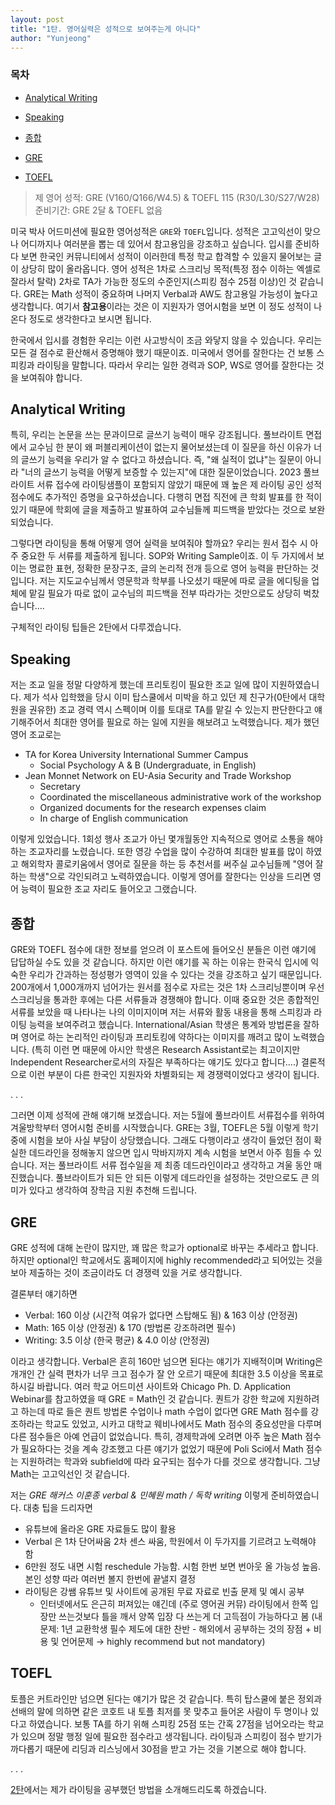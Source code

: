 ```yaml
---
layout: post
title: "1탄. 영어실력은 성적으로 보여주는게 아니다"
author: "Yunjeong"
---
```


### 목차
- [Analytical Writing](##Analytical-Writing)
- [Speaking](##Speaking)
- [종합](##종합)

- [GRE](##GRE)
- [TOEFL](##TOEFL)



> 제 영어 성적: GRE (V160/Q166/W4.5) & TOEFL 115 (R30/L30/S27/W28)  
> 준비기간: GRE 2달 & TOEFL 없음


미국 박사 어드미션에 필요한 영어성적은 `GRE`와 `TOEFL`입니다. 성적은 고고익선이 맞으나 어디까지나 여러분을 뽑는 데 있어서 참고용임을 강조하고 싶습니다. 입시를 준비하다 보면 한국인 커뮤니티에서 성적이 이러한데 특정 학교 합격할 수 있을지 물어보는 글이 상당히 많이 올라옵니다. 영어 성적은 1차로 스크리닝 목적(특정 점수 이하는 엑셀로 잘라서 탈락) 2차로 TA가 가능한 정도의 수준인지(스피킹 점수 25점 이상)인 것 같습니다. GRE는 Math 성적이 중요하며 나머지 Verbal과 AW도 참고용일 가능성이 높다고 생각합니다. 여기서 **참고용**이라는 것은 이 지원자가 영어시험을 보면 이 정도 성적이 나온다 정도로 생각한다고 보시면 됩니다.

한국에서 입시를 경험한 우리는 이런 사고방식이 조금 와닿지 않을 수 있습니다. 우리는 모든 걸 점수로 환산해서 증명해야 했기 때문이죠. 미국에서 영어를 잘한다는 건 보통 스피킹과 라이팅을 말합니다. 따라서 우리는 일한 경력과 SOP, WS로 영어를 잘한다는 것을 보여줘야 합니다.

## Analytical Writing

특히, 우리는 논문을 쓰는 문과이므로 글쓰기 능력이 매우 강조됩니다. 풀브라이트 면접에서 교수님 한 분이 왜 퍼블리케이션이 없는지 물어보셨는데 이 질문을 하신 이유가 너의 글쓰기 능력을 우리가 알 수 없다고 하셨습니다. 즉, "왜 실적이 없냐"는 질문이 아니라 "너의 글쓰기 능력을 어떻게 보증할 수 있는지"에 대한 질문이었습니다. 2023 풀브라이트 서류 접수에 라이팅샘플이 포함되지 않았기 때문에 꽤 높은 제 라이팅 공인 성적 점수에도 추가적인 증명을 요구하셨습니다. 다행히 면접 직전에 큰 학회 발표를 한 적이 있기 때문에 학회에 글을 제출하고 발표하여 교수님들께 피드백을 받았다는 것으로 보완되었습니다.

그렇다면 라이팅을 통해 어떻게 영어 실력을 보여줘야 할까요? 우리는 원서 접수 시 아주 중요한 두 서류를 제출하게 됩니다. SOP와 Writing Sample이죠. 이 두 가지에서 보이는 명료한 표현, 정확한 문장구조, 글의 논리적 전개 등으로 영어 능력을 판단하는 것입니다. 저는 지도교수님께서 영문학과 학부를 나오셨기 때문에 따로 글을 에디팅을 업체에 맡길 필요가 따로 없이 교수님의 피드백을 전부 따라가는 것만으로도 상당히 벅찼습니다….

구체적인 라이팅 팁들은 2탄에서 다루겠습니다. 

## Speaking

저는 조교 일을 정말 다양하게 했는데 프리토킹이 필요한 조교 일에 많이 지원하였습니다. 제가 석사 입학했을 당시 이미 탑스쿨에서 미박을 하고 있던 제 친구가(0탄에서 대학원을 권유한) 조교 경력 역시 스펙이며 이를 토대로 TA를 맡길 수 있는지 판단한다고 얘기해주어서 최대한 영어를 필요로 하는 일에 지원을 해보려고 노력했습니다. 제가 했던 영어 조교로는

- TA for Korea University International Summer Campus
  - Social Psychology A & B (Undergraduate, in English)
- Jean Monnet Network on EU-Asia Security and Trade Workshop
  - Secretary
  - Coordinated the miscellaneous administrative work of the workshop
  - Organized documents for the research expenses claim
  - In charge of English communication

이렇게 있었습니다. 1회성 행사 조교가 아닌 몇개월동안 지속적으로 영어로 소통을 해야 하는 조교자리를 노렸습니다. 또한 영강 수업을 많이 수강하여 최대한 발표를 많이 하였고 해외학자 콜로키움에서 영어로 질문을 하는 등 추천서를 써주실 교수님들께 "영어 잘하는 학생"으로 각인되려고 노력하였습니다. 이렇게 영어를 잘한다는 인상을 드리면 영어 능력이 필요한 조교 자리도 들어오고 그랬습니다. 

## 종합

GRE와 TOEFL 점수에 대한 정보를 얻으려 이 포스트에 들어오신 분들은 이런 얘기에 답답하실 수도 있을 것 같습니다. 하지만 이런 얘기를 꼭 하는 이유는 한국식 입시에 익숙한 우리가 간과하는 정성평가 영역이 있을 수 있다는 것을 강조하고 싶기 때문입니다. 200개에서 1,000개까지 넘어가는 원서를 점수로 자르는 것은 1차 스크리닝뿐이며 우선 스크리닝을 통과한 후에는 다른 서류들과 경쟁해야 합니다. 이때 중요한 것은 종합적인 서류를 보았을 때 나타나는 나의 이미지이며 저는 서류와 활동 내용을 통해 스피킹과 라이팅 능력을 보여주려고 했습니다. International/Asian 학생은 통계와 방법론을 잘하며 영어로 하는 논리적인 라이팅과 프리토킹에 약하다는 이미지를 깨려고 많이 노력했습니다. (특히 이런 면 때문에 아시안 학생은 Research Assistant로는 최고이지만 Independent Researcher로서의 자질은 부족하다는 얘기도 있다고 합니다….) 결론적으로 이런 부분이 다른 한국인 지원자와 차별화되는 제 경쟁력이었다고 생각이 됩니다.

.
.
.

그러면 이제 성적에 관해 얘기해 보겠습니다. 저는 5월에 풀브라이트 서류접수를 위하여 겨울방학부터 영어시험 준비를 시작했습니다. GRE는 3월, TOEFL은 5월 이렇게 학기 중에 시험을 보아 사실 부담이 상당했습니다. 그래도 다행이라고 생각이 들었던 점이 확실한 데드라인을 정해놓지 않으면 입시 막바지까지 계속 시험을 보면서 아주 힘들 수 있습니다. 저는 풀브라이트 서류 접수일을 제 최종 데드라인이라고 생각하고 겨울 동안 매진했습니다. 풀브라이트가 되든 안 되든 이렇게 데드라인을 설정하는 것만으로도 큰 의미가 있다고 생각하여 장학금 지원 추천해 드립니다.

## GRE

GRE 성적에 대해 논란이 많지만, 꽤 많은 학교가 optional로 바꾸는 추세라고 합니다. 하지만 optional인 학교에서도 홈페이지에 highly recommended라고 되어있는 것을 보아 제출하는 것이 조금이라도 더 경쟁력 있을 거로 생각합니다. 

결론부터 얘기하면 

- Verbal: 160 이상 (시간적 여유가 없다면 스탑해도 됨) & 163 이상 (안정권)
- Math: 165 이상 (안정권) & 170 (방법론 강조하려면 필수)
- Writing: 3.5 이상 (한국 평균) & 4.0 이상 (안정권)

이라고 생각합니다. Verbal은 흔히 160만 넘으면 된다는 얘기가 지배적이며 Writing은 개개인 간 실력 편차가 너무 크고 점수가 잘 안 오르기 때문에 최대한 3.5 이상을 목표로 하시길 바랍니다. 여러 학교 어드미션 사이트와 Chicago Ph. D. Application Webinar를 참고하였을 때 GRE = Math인 것 같습니다. 퀀트가 강한 학교에 지원하려고 하는데 따로 들은 퀀트 방법론 수업이나 math 수업이 없다면 GRE Math 점수를 강조하라는 학교도 있었고, 시카고 대학교 웨비나에서도 Math 점수의 중요성만을 다루며 다른 점수들은 아예 언급이 없었습니다. 특히, 경제학과에 오려면 아주 높은 Math 점수가 필요하다는 것을 계속 강조했고 다른 얘기가 없었기 때문에 Poli Sci에서 Math 점수는 지원하려는 학과와 subfield에 따라 요구되는 점수가 다를 것으로 생각합니다. 그냥 Math는 고고익선인 것 같습니다. 

저는 *GRE 해커스 이훈종 verbal & 민혜원 math / 독학 writing* 이렇게 준비하였습니다. 대충 팁을 드리자면
- 유튜브에 올라온 GRE 자료들도 많이 활용
- Verbal 은 1차 단어싸움 2차 센스 싸움, 학원에서 이 두가지를 기르려고 노력해야 함
- 6만원 정도 내면 시험 reschedule 가능함. 시험 한번 보면 번아웃 올 가능성 높음. 본인 성향 따라 여러번 볼지 한번에 끝낼지 결정
- 라이팅은 강쌤 유튜브 및 사이트에 공개된 무료 자료로 빈출 문제 및 예시 공부
  - 인터넷에서도 은근히 퍼져있는 얘긴데 (주로 영어권 커뮤) 라이팅에서 한쪽 입장만 쓰는것보다 틀을 깨서 양쪽 입장 다 쓰는게 더 고득점이 가능하다고 봄 (내 문제: 1년 교환학생 필수 제도에 대한 찬반 - 해외에서 공부하는 것의 장점 + 비용 및 언어문제 → highly recommend but not mandatory)

## TOEFL

토플은 커트라인만 넘으면 된다는 얘기가 많은 것 같습니다. 특히 탑스쿨에 붙은 정외과 선배의 말에 의하면 같은 코호트 내 토플 최저를 못 맞추고 들어온 사람이 두 명이나 있다고 하였습니다. 보통 TA를 하기 위해 스피킹 25점 또는 간혹 27점을 넘어오라는 학교가 있으며 정말 행정 일에 필요한 점수라고 생각됩니다. 라이팅과 스피킹이 점수 받기가 까다롭기 때문에 리딩과 리스닝에서 30점을 받고 가는 것을 기본으로 해야 합니다.

.
.
.

[2탄](https://yunjeongl920.github.io/2024-01-20/Writing)에서는 제가 라이팅을 공부했던 방법을 소개해드리도록 하겠습니다. 










